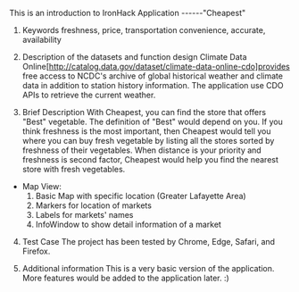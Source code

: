 This is an introduction to IronHack Application ------"Cheapest"

1. Keywords
freshness, price, transportation convenience, accurate, availability

2. Description of the datasets and function design
Climate Data Online[http://catalog.data.gov/dataset/climate-data-online-cdo]provides free access to NCDC's archive of global historical weather and climate data in addition to station history information. The application use CDO APIs to retrieve the current weather.

3. Brief Description
With Cheapest, you can find the store that offers "Best" vegetable. The definition of "Best" would depend on you. If you think freshness is the most important, then Cheapest would tell you where you can buy fresh vegetable by listing all the stores sorted by freshness of their vegetables. When distance is your priority and freshness is second factor, Cheapest would help you find the nearest store with fresh vegetables.  

 * Map View:
	1. Basic Map with specific location (Greater Lafayette Area)
	2. Markers for location of markets
	3. Labels for markets' names
	4. InfoWindow to show detail information of a market

4. Test Case
The project has been tested by Chrome, Edge, Safari, and Firefox.

5. Additional information
This is a very basic version of the application. More features would be added to the application later. :)


